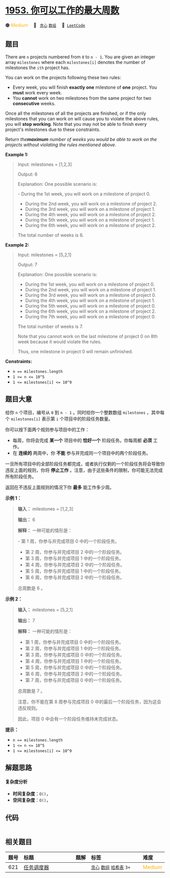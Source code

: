 # [1953. 你可以工作的最大周数](https://leetcode.com/problems/maximum-number-of-weeks-for-which-you-can-work)

🟠 <font color=#ffb800>Medium</font>&emsp; 🔖&ensp; [`贪心`](/leetcode/outline/tag/greedy.md) [`数组`](/leetcode/outline/tag/array.md)&emsp; 🔗&ensp;[`LeetCode`](https://leetcode.com/problems/maximum-number-of-weeks-for-which-you-can-work)

## 题目

There are `n` projects numbered from `0` to `n - 1`. You are given an integer
array `milestones` where each `milestones[i]` denotes the number of milestones
the `ith` project has.

You can work on the projects following these two rules:

  * Every week, you will finish **exactly one** milestone of **one** project. You **must**  work every week.
  * You **cannot** work on two milestones from the same project for two **consecutive** weeks.

Once all the milestones of all the projects are finished, or if the only
milestones that you can work on will cause you to violate the above rules, you
will **stop working**. Note that you may not be able to finish every project's
milestones due to these constraints.

Return _the**maximum** number of weeks you would be able to work on the
projects without violating the rules mentioned above_.



**Example 1:**

> Input: milestones = [1,2,3]
> 
> Output: 6
> 
> Explanation: One possible scenario is:
> 
> ​​​​- During the 1st week, you will work on a milestone of project 0.
> - During the 2nd week, you will work on a milestone of project 2.
> - During the 3rd week, you will work on a milestone of project 1.
> - During the 4th week, you will work on a milestone of project 2.
> - During the 5th week, you will work on a milestone of project 1.
> - During the 6th week, you will work on a milestone of project 2.
> 
> The total number of weeks is 6.

**Example 2:**

> Input: milestones = [5,2,1]
> 
> Output: 7
> 
> Explanation: One possible scenario is:
> - During the 1st week, you will work on a milestone of project 0.
> - During the 2nd week, you will work on a milestone of project 1.
> - During the 3rd week, you will work on a milestone of project 0.
> - During the 4th week, you will work on a milestone of project 1.
> - During the 5th week, you will work on a milestone of project 0.
> - During the 6th week, you will work on a milestone of project 2.
> - During the 7th week, you will work on a milestone of project 0.
> 
> The total number of weeks is 7.
> 
> Note that you cannot work on the last milestone of project 0 on 8th week because it would violate the rules.
> 
> Thus, one milestone in project 0 will remain unfinished.

**Constraints:**

  * `n == milestones.length`
  * `1 <= n <= 10^5`
  * `1 <= milestones[i] <= 10^9`


## 题目大意

给你 `n` 个项目，编号从 `0` 到 `n - 1` 。同时给你一个整数数组 `milestones` ，其中每个 `milestones[i]`
表示第 `i` 个项目中的阶段任务数量。

你可以按下面两个规则参与项目中的工作：

  * 每周，你将会完成 **某一个** 项目中的 **恰好一个**  阶段任务。你每周都 **必须** 工作。
  * 在 **连续的** 两周中，你 **不能** 参与并完成同一个项目中的两个阶段任务。

一旦所有项目中的全部阶段任务都完成，或者执行仅剩的一个阶段任务将会导致你违反上面的规则，你将 **停止工作**
。注意，由于这些条件的限制，你可能无法完成所有阶段任务。

返回在不违反上面规则的情况下你 **最多**  能工作多少周。



**示例 1：**

> 
> 
> 
> 
> 
> **输入：** milestones = [1,2,3]
> 
> **输出：** 6
> 
> **解释：** 一种可能的情形是：
> 
> ​​​​- 第 1 周，你参与并完成项目 0 中的一个阶段任务。
> - 第 2 周，你参与并完成项目 2 中的一个阶段任务。
> - 第 3 周，你参与并完成项目 1 中的一个阶段任务。
> - 第 4 周，你参与并完成项目 2 中的一个阶段任务。
> - 第 5 周，你参与并完成项目 1 中的一个阶段任务。
> - 第 6 周，你参与并完成项目 2 中的一个阶段任务。
> 
> 总周数是 6 。
> 
> 

**示例 2：**

> 
> 
> 
> 
> 
> **输入：** milestones = [5,2,1]
> 
> **输出：** 7
> 
> **解释：** 一种可能的情形是：
> - 第 1 周，你参与并完成项目 0 中的一个阶段任务。
> - 第 2 周，你参与并完成项目 1 中的一个阶段任务。
> - 第 3 周，你参与并完成项目 0 中的一个阶段任务。
> - 第 4 周，你参与并完成项目 1 中的一个阶段任务。
> - 第 5 周，你参与并完成项目 0 中的一个阶段任务。
> - 第 6 周，你参与并完成项目 2 中的一个阶段任务。
> - 第 7 周，你参与并完成项目 0 中的一个阶段任务。
> 
> 总周数是 7 。
> 
> 注意，你不能在第 8 周参与完成项目 0 中的最后一个阶段任务，因为这会违反规则。
> 
> 因此，项目 0 中会有一个阶段任务维持未完成状态。



**提示：**

  * `n == milestones.length`
  * `1 <= n <= 10^5`
  * `1 <= milestones[i] <= 10^9`


## 解题思路

#### 复杂度分析

- **时间复杂度**：`O()`，
- **空间复杂度**：`O()`，

## 代码

```javascript

```

## 相关题目

<!-- prettier-ignore -->
| 题号 | 标题 | 题解 | 标签 | 难度 |
| :------: | :------ | :------: | :------ | :------ |
| 621 | [任务调度器](https://leetcode.com/problems/task-scheduler) |  |  [`贪心`](/leetcode/outline/tag/greedy.md) [`数组`](/leetcode/outline/tag/array.md) [`哈希表`](/leetcode/outline/tag/hash-table.md) `3+` | <font color=#ffb800>Medium</font> |

<style>
.blue {
    background-color: #096dd9;
    padding: 0.25rem 0.5rem;
    margin: 0;
    font-size: 0.85em;
    border-radius: 3px;
    color: white;
    font-weight: 500;
}
table th:first-of-type { width: 10%; }
table th:nth-of-type(2) { width: 35%; }
table th:nth-of-type(3) { width: 10%; }
table th:nth-of-type(4) { width: 35%; }
table th:nth-of-type(5) { width: 10%; }
</style>
